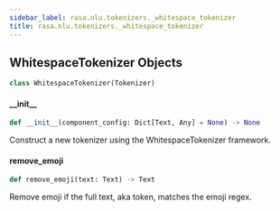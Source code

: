 ```yaml
---
sidebar_label: rasa.nlu.tokenizers._whitespace_tokenizer
title: rasa.nlu.tokenizers._whitespace_tokenizer
---
```

## WhitespaceTokenizer Objects

```python
class WhitespaceTokenizer(Tokenizer)
```

#### \_\_init\_\_

```python
def __init__(component_config: Dict[Text, Any] = None) -> None
```

Construct a new tokenizer using the WhitespaceTokenizer framework.

#### remove\_emoji

```python
def remove_emoji(text: Text) -> Text
```

Remove emoji if the full text, aka token, matches the emoji regex.

